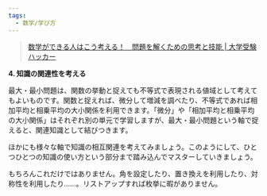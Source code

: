 ```yaml
---
tags:
  - 数学/学び方
---
```

>[数学ができる人はこう考える！　問題を解くための思考と技能 | 大学受験ハッカー](https://daigaku-juken-hacker.net/study-method/math/math-method-essence)

**4. 知識の関連性を考える**

最大・最小問題は、関数の挙動と捉えても不等式で表現される値域として考えてもよいものです。関数と捉えれば、微分して増減を調べたり、不等式であれば相加平均と相乗平均の大小関係を利用できます。「微分」や「相加平均と相乗平均の大小関係」はそれぞれ別の単元で学習しますが、最大・最小問題という軸で捉えると、関連知識として結びつきます。

ほかにも様々な軸で知識の相互関連を考えてみましょう。このようにして、ひとつひとつの知識の使い方という部分まで踏み込んでマスターしていきましょう。

もちろんこれだけではありません。角を設定したり、置き換えを利用したり、対称性を利用したり……。リストアップすれば枚挙に暇がありません。

